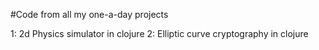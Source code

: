 #Code from all my one-a-day projects

1: 2d Physics simulator in clojure
2: Elliptic curve cryptography in clojure
